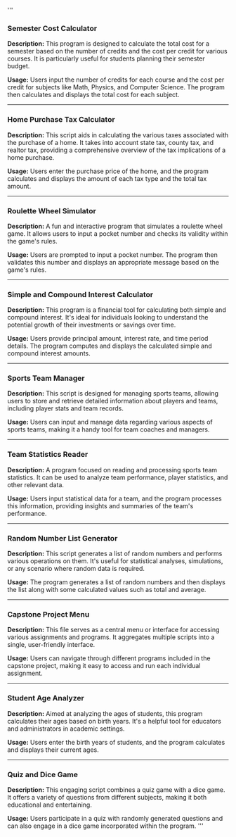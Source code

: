 ''' 

### Semester Cost Calculator 

**Description:** This program is designed to calculate the total cost for a semester based on the number of credits and the cost per credit for various courses. It is particularly useful for students planning their semester budget.

**Usage:** Users input the number of credits for each course and the cost per credit for subjects like Math, Physics, and Computer Science. The program then calculates and displays the total cost for each subject.

---

### Home Purchase Tax Calculator 

**Description:** This script aids in calculating the various taxes associated with the purchase of a home. It takes into account state tax, county tax, and realtor tax, providing a comprehensive overview of the tax implications of a home purchase.

**Usage:** Users enter the purchase price of the home, and the program calculates and displays the amount of each tax type and the total tax amount.

---

### Roulette Wheel Simulator 

**Description:** A fun and interactive program that simulates a roulette wheel game. It allows users to input a pocket number and checks its validity within the game's rules.

**Usage:** Users are prompted to input a pocket number. The program then validates this number and displays an appropriate message based on the game's rules.

---

### Simple and Compound Interest Calculator 

**Description:** This program is a financial tool for calculating both simple and compound interest. It's ideal for individuals looking to understand the potential growth of their investments or savings over time.

**Usage:** Users provide principal amount, interest rate, and time period details. The program computes and displays the calculated simple and compound interest amounts.

---

### Sports Team Manager 

**Description:** This script is designed for managing sports teams, allowing users to store and retrieve detailed information about players and teams, including player stats and team records.

**Usage:** Users can input and manage data regarding various aspects of sports teams, making it a handy tool for team coaches and managers.

---

### Team Statistics Reader 

**Description:** A program focused on reading and processing sports team statistics. It can be used to analyze team performance, player statistics, and other relevant data.

**Usage:** Users input statistical data for a team, and the program processes this information, providing insights and summaries of the team's performance.

---

### Random Number List Generator 

**Description:** This script generates a list of random numbers and performs various operations on them. It's useful for statistical analyses, simulations, or any scenario where random data is required.

**Usage:** The program generates a list of random numbers and then displays the list along with some calculated values such as total and average.

---

### Capstone Project Menu 

**Description:** This file serves as a central menu or interface for accessing various assignments and programs. It aggregates multiple scripts into a single, user-friendly interface.

**Usage:** Users can navigate through different programs included in the capstone project, making it easy to access and run each individual assignment.

---

### Student Age Analyzer 

**Description:** Aimed at analyzing the ages of students, this program calculates their ages based on birth years. It's a helpful tool for educators and administrators in academic settings.

**Usage:** Users enter the birth years of students, and the program calculates and displays their current ages.

---

### Quiz and Dice Game 

**Description:** This engaging script combines a quiz game with a dice game. It offers a variety of questions from different subjects, making it both educational and entertaining.

**Usage:** Users participate in a quiz with randomly generated questions and can also engage in a dice game incorporated within the program.
'''
